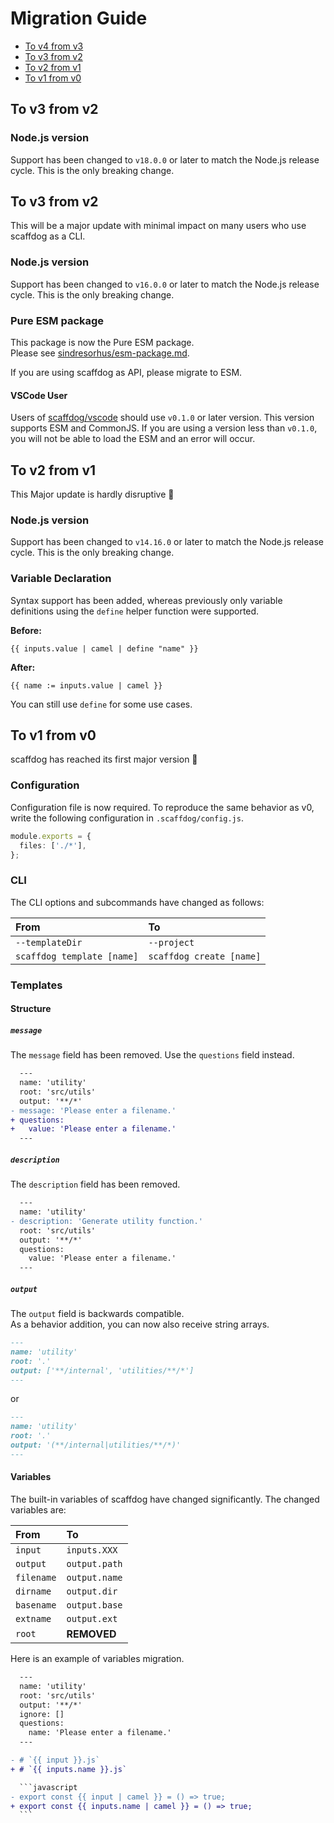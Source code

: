 # Migration Guide

- [To v4 from v3](#to-v4-from-v3)
- [To v3 from v2](#to-v3-from-v2)
- [To v2 from v1](#to-v2-from-v1)
- [To v1 from v0](#to-v1-from-v0)

## To v3 from v2

### Node.js version

Support has been changed to `v18.0.0` or later to match the Node.js release cycle. This is the only breaking change.

## To v3 from v2

This will be a major update with minimal impact on many users who use scaffdog as a CLI.

### Node.js version

Support has been changed to `v16.0.0` or later to match the Node.js release cycle. This is the only breaking change.

### Pure ESM package

This package is now the Pure ESM package.  
Please see [sindresorhus/esm-package.md](https://gist.github.com/sindresorhus/a39789f98801d908bbc7ff3ecc99d99c).

If you are using scaffdog as API, please migrate to ESM.

#### VSCode User

Users of [scaffdog/vscode](https://github.com/scaffdog/vscode) should use `v0.1.0` or later version. This version supports ESM and CommonJS. If you are using a version less than `v0.1.0`, you will not be able to load the ESM and an error will occur.

## To v2 from v1

This Major update is hardly disruptive :clap:

### Node.js version

Support has been changed to `v14.16.0` or later to match the Node.js release cycle. This is the only breaking change.

### Variable Declaration

Syntax support has been added, whereas previously only variable definitions using the `define` helper function were supported.

**Before:**

```
{{ inputs.value | camel | define "name" }}
```

**After:**

```
{{ name := inputs.value | camel }}
```

You can still use `define` for some use cases.

## To v1 from v0

scaffdog has reached its first major version :tada:

### Configuration

Configuration file is now required. To reproduce the same behavior as v0, write the following configuration in `.scaffdog/config.js`.

```typescript
module.exports = {
  files: ['./*'],
};
```

### CLI

The CLI options and subcommands have changed as follows:

| From                       | To                       |
| :------------------------- | :----------------------- |
| `--templateDir`            | `--project`              |
| `scaffdog template [name]` | `scaffdog create [name]` |

### Templates

#### Structure

##### `message`

The `message` field has been removed. Use the `questions` field instead.

```diff
  ---
  name: 'utility'
  root: 'src/utils'
  output: '**/*'
- message: 'Please enter a filename.'
+ questions:
+   value: 'Please enter a filename.'
  ---
```

##### `description`

The `description` field has been removed.

```diff
  ---
  name: 'utility'
- description: 'Generate utility function.'
  root: 'src/utils'
  output: '**/*'
  questions:
    value: 'Please enter a filename.'
  ---
```

##### `output`

The `output` field is backwards compatible.  
As a behavior addition, you can now also receive string arrays.

```markdown
---
name: 'utility'
root: '.'
output: ['**/internal', 'utilities/**/*']
---
```

or

```markdown
---
name: 'utility'
root: '.'
output: '(**/internal|utilities/**/*)'
---
```

#### Variables

The built-in variables of scaffdog have changed significantly. The changed variables are:

| From       | To            |
| :--------- | :------------ |
| `input`    | `inputs.XXX`  |
| `output`   | `output.path` |
| `filename` | `output.name` |
| `dirname`  | `output.dir`  |
| `basename` | `output.base` |
| `extname`  | `output.ext`  |
| `root`     | **REMOVED**   |

Here is an example of variables migration.

````diff
  ---
  name: 'utility'
  root: 'src/utils'
  output: '**/*'
  ignore: []
  questions:
    name: 'Please enter a filename.'
  ---

- # `{{ input }}.js`
+ # `{{ inputs.name }}.js`

  ```javascript
- export const {{ input | camel }} = () => true;
+ export const {{ inputs.name | camel }} = () => true;
  ```
````
